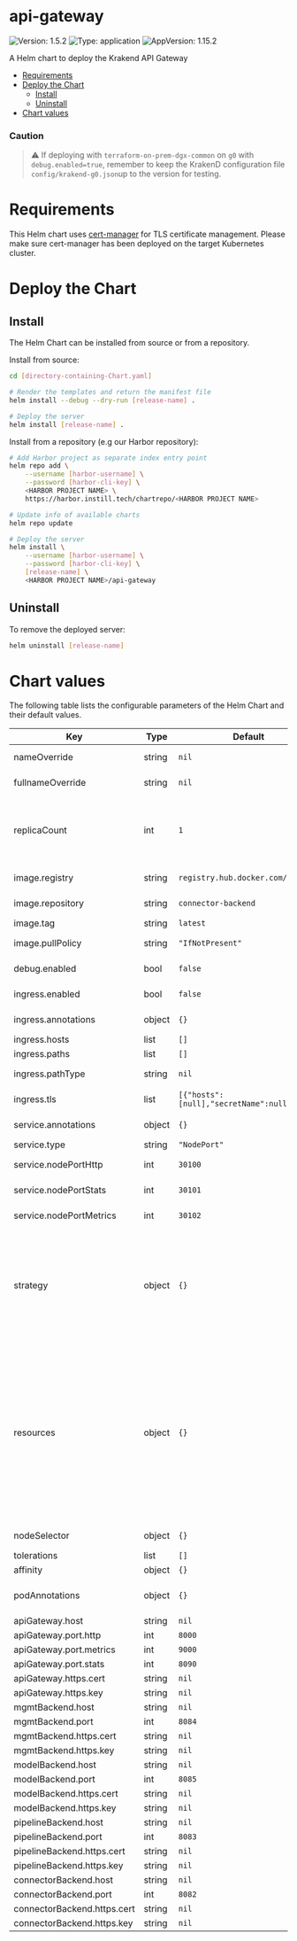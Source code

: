# api-gateway

![Version: 1.5.2](https://img.shields.io/badge/Version-1.5.2-informational?style=flat-square) ![Type: application](https://img.shields.io/badge/Type-application-informational?style=flat-square) ![AppVersion: 1.15.2](https://img.shields.io/badge/AppVersion-1.15.2-informational?style=flat-square)

A Helm chart to deploy the Krakend API Gateway

- [Requirements](#requirements)
- [Deploy the Chart](#deploy-the-chart)
  - [Install](#install)
  - [Uninstall](#uninstall)
- [Chart values](#chart-values)

### Caution
> :warning: If deploying with `terraform-on-prem-dgx-common` on `g0` with `debug.enabled=true`, remember to keep the KrakenD configuration file `config/krakend-g0.json`up to the version for testing.

# Requirements

This Helm chart uses [cert-manager](https://cert-manager.io) for TLS certificate management. Please make sure cert-manager has been deployed on the target Kubernetes cluster.

# Deploy the Chart

## Install
The Helm Chart can be installed from source or from a repository.

Install from source:
```bash
cd [directory-containing-Chart.yaml]

# Render the templates and return the manifest file
helm install --debug --dry-run [release-name] .

# Deploy the server
helm install [release-name] .
```

Install from a repository (e.g our Harbor repository):
```bash
# Add Harbor project as separate index entry point
helm repo add \
    --username [harbor-username] \
    --password [harbor-cli-key] \
    <HARBOR PROJECT NAME> \
    https://harbor.instill.tech/chartrepo/<HARBOR PROJECT NAME>

# Update info of available charts
helm repo update

# Deploy the server
helm install \
    --username [harbor-username] \
    --password [harbor-cli-key] \
    [release-name] \
    <HARBOR PROJECT NAME>/api-gateway
```

## Uninstall

To remove the deployed server:

```bash
helm uninstall [release-name]
```

# Chart values

The following table lists the configurable parameters of the Helm Chart and their default values.

| Key | Type | Default | Description |
|-----|------|---------|-------------|
| nameOverride | string | `nil` | Name to override |
| fullnameOverride | string | `nil` | Full name to override |
| replicaCount | int | `1` | Number of instances to deploy for the KrakenD API Gateway deployment |
| image.registry | string | `registry.hub.docker.com/instill` | The image registry address |
| image.repository | string | `connector-backend` | The image repository name |
| image.tag | string | `latest` | The image tag |
| image.pullPolicy | string | `"IfNotPresent"` | The image pulling policy |
| debug.enabled | bool | `false` | Enable KrakenD debug mode |
| ingress.enabled | bool | `false` | Ingress enable/disable |
| ingress.annotations | object | `{}` | Ingress annotations |
| ingress.hosts | list | `[]` | Ingress hosts |
| ingress.paths | list | `[]` | Ingress paths |
| ingress.pathType | string | `nil` | Ingress pathType |
| ingress.tls | list | `[{"hosts":[null],"secretName":null}]` | Ingress TLS certificates |
| service.annotations | object | `{}` | Service annotations |
| service.type | string | `"NodePort"` | Service type |
| service.nodePortHttp | int | `30100` | NodePort for https port |
| service.nodePortStats | int | `30101` | NodePort for stats port |
| service.nodePortMetrics | int | `30102` | NodePort for metrics port |
| strategy | object | `{}` | The strategy used to replace old Pods by new ones, which can be "Recreate" or "RollingUpdate". "RollingUpdate" is the default value. |
| resources | object | `{}` | Resources assigned to the API Gateway. This is left empty by default to allow the user to configure it at install time. Resources should not be hardcoded here, but specified at install time to provide flexibility |
| nodeSelector | object | `{}` | Pod nodeSelector |
| tolerations | list | `[]` | Pod tolerations |
| affinity | object | `{}` | Pod affinity |
| podAnnotations | object | `{}` | Additional deployment annotations |
| apiGateway.host | string | `nil` |  |
| apiGateway.port.http | int | `8000` |  |
| apiGateway.port.metrics | int | `9000` |  |
| apiGateway.port.stats | int | `8090` |  |
| apiGateway.https.cert | string | `nil` |  |
| apiGateway.https.key | string | `nil` |  |
| mgmtBackend.host | string | `nil` |  |
| mgmtBackend.port | int | `8084` |  |
| mgmtBackend.https.cert | string | `nil` |  |
| mgmtBackend.https.key | string | `nil` |  |
| modelBackend.host | string | `nil` |  |
| modelBackend.port | int | `8085` |  |
| modelBackend.https.cert | string | `nil` |  |
| modelBackend.https.key | string | `nil` |  |
| pipelineBackend.host | string | `nil` |  |
| pipelineBackend.port | int | `8083` |  |
| pipelineBackend.https.cert | string | `nil` |  |
| pipelineBackend.https.key | string | `nil` |  |
| connectorBackend.host | string | `nil` |  |
| connectorBackend.port | int | `8082` |  |
| connectorBackend.https.cert | string | `nil` |  |
| connectorBackend.https.key | string | `nil` |  |










